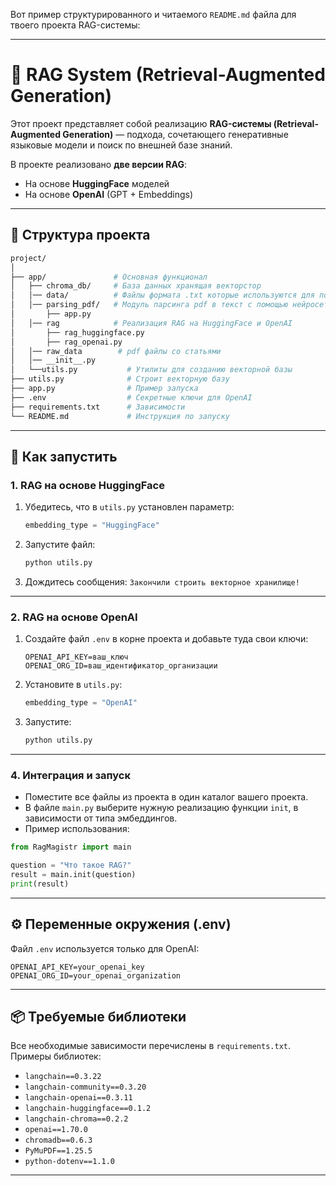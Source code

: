 Вот пример структурированного и читаемого `README.md` файла для твоего проекта RAG-системы:

---

# 🧠 RAG System (Retrieval-Augmented Generation)

Этот проект представляет собой реализацию **RAG-системы (Retrieval-Augmented Generation)** — подхода, сочетающего генеративные языковые модели и поиск по внешней базе знаний. 

В проекте реализовано **две версии RAG**:

- На основе **HuggingFace** моделей
- На основе **OpenAI** (GPT + Embeddings)

---

## 📁 Структура проекта

```bash
project/
│
├── app/               # Основная функционал
│   ├── chroma_db/     # База данных хранящая векторстор
│   │── data/          # Файлы формата .txt которые используются для построения векторной базы
│   │── parsing_pdf/   # Модуль парсинга pdf в текст с помощью нейросети
│       ├── app.py
│   │── rag            # Реализация RAG на HuggingFace и OpenAI 
│       ├── rag_huggingface.py
│       ├── rag_openai.py
│   │── raw_data        # pdf файлы со статьями 
│   │── __init__.py        
│   └──utils.py           # Утилиты для созданию векторной базы
├── utils.py              # Строит векторную базу
├── app.py                # Пример запуска
├── .env                  # Секретные ключи для OpenAI
├── requirements.txt      # Зависимости
└── README.md             # Инструкция по запуску
```

---

## 🚀 Как запустить


### 1. RAG на основе HuggingFace

1. Убедитесь, что в `utils.py` установлен параметр:
   ```python
   embedding_type = "HuggingFace"
   ```
2. Запустите файл:
   ```bash
   python utils.py
   ```
3. Дождитесь сообщения: `Закончили строить векторное хранилище!`

---

### 2. RAG на основе OpenAI

1. Создайте файл `.env` в корне проекта и добавьте туда свои ключи:

   ```
   OPENAI_API_KEY=ваш_ключ
   OPENAI_ORG_ID=ваш_идентификатор_организации
   ```

2. Установите в `utils.py`:
   ```python
   embedding_type = "OpenAI"
   ```

3. Запустите:
   ```bash
   python utils.py
   ```

---

### 4. Интеграция и запуск

- Поместите все файлы из проекта в один каталог вашего проекта.
- В файле `main.py` выберите нужную реализацию функции `init`, в зависимости от типа эмбеддингов.
- Пример использования:

```python
from RagMagistr import main

question = "Что такое RAG?"
result = main.init(question)
print(result)
```

---

## ⚙️ Переменные окружения (.env)

Файл `.env` используется только для OpenAI:

```
OPENAI_API_KEY=your_openai_key
OPENAI_ORG_ID=your_openai_organization
```

---

## 📦 Требуемые библиотеки

Все необходимые зависимости перечислены в `requirements.txt`. Примеры библиотек:

- `langchain==0.3.22`
- `langchain-community==0.3.20`
- `langchain-openai==0.3.11`
- `langchain-huggingface==0.1.2`
- `langchain-chroma==0.2.2`
- `openai==1.70.0`
- `chromadb==0.6.3`
- `PyMuPDF==1.25.5`
- `python-dotenv==1.1.0`

---

